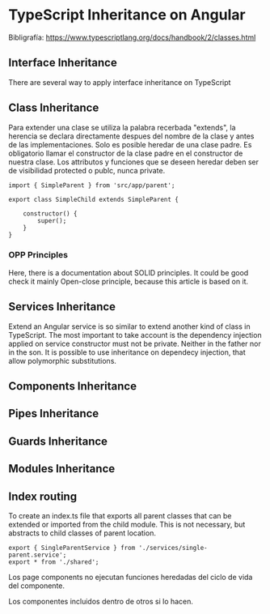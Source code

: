 # TypeScript Inheritance on Angular
Bibligrafía: https://www.typescriptlang.org/docs/handbook/2/classes.html
## Interface Inheritance
There are several way to apply interface inheritance on TypeScript

## Class Inheritance
Para extender una clase se utiliza la palabra recerbada "extends", la herencia se declara
directamente despues del nombre de la clase y antes de las implementaciones. Solo es
posible heredar de una clase padre.
Es obligatorio llamar el constructor de la clase padre en el constructor de nuestra clase.
Los attributos y funciones que se deseen heredar deben ser de visibilidad protected o publc, nunca private.

```
import { SimpleParent } from 'src/app/parent';

export class SimpleChild extends SimpleParent {

    constructor() {
        super();
    }
}
```

### OPP Principles
Here, there is a documentation about SOLID principles. It could be good check it mainly Open-close principle, because this article is based on it.

## Services Inheritance
Extend an Angular service is so similar to extend another kind of class in TypeScript. The most important to take account is the dependency injection applied on service constructor must not be private. Neither in the father nor in the son.
It is possible to use inheritance on dependecy injection, that allow polymorphic substitutions.

## Components Inheritance


## Pipes Inheritance


## Guards Inheritance


## Modules Inheritance


## Index routing

To create an index.ts file that exports all parent classes that can be extended or imported from the child module. This is not necessary, but abstracts to child classes of parent location.

```
export { SingleParentService } from './services/single-parent.service';
export * from './shared';
```


Los page components no ejecutan funciones heredadas del ciclo de vida del componente.

Los componentes incluidos dentro de otros si lo hacen.